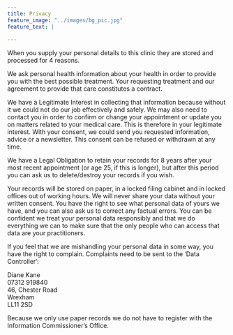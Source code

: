 ```yaml
---
title: Privacy
feature_image: "../images/bg_pic.jpg"
feature_text: |
   
---
```

When you supply your personal details to this clinic they are stored and processed for 4 reasons.

We ask personal health information about your health in order to provide you with the best possible treatment.  Your requesting treatment and our agreement to provide that care constitutes a contract.

We have a Legitimate Interest in collecting that information because without it we could not do our job effectively and safely.  We may also need to contact you in order to confirm or change your appointment or update you on matters related to your medical care.  This is therefore in your legitimate interest.
With your consent, we could send you requested information, advice or a newsletter.  This consent can be refused or withdrawn at any time.

We have a Legal Obligation to retain your records for 8 years after your most recent appointment (or age 25, if this is longer), but after this period you can ask us to delete/destroy your records if you wish.

Your records will be stored on paper, in a locked filing cabinet and in locked offices out of working hours.  We will never share your data without your written consent.  You have the right to see what personal data of yours we have, and you can also ask us to correct any factual errors.  You can be confident we treat your personal data responsibly and that we do everything we can to make sure that the only people who can access that data are your practitioners.

If you feel that we are mishandling your personal data in some way, you have the right to complain.
Complaints need to be sent to the ‘Data Controller’: 

Diane Kane  
07312 919840  
46, Chester Road  
Wrexham   
LL11 2SD  


Because we only use paper records we do not have to register with the Information Commissioner’s Office.
